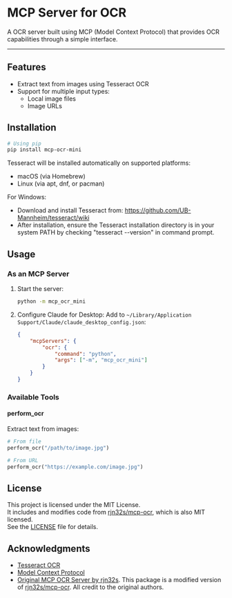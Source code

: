 # MCP Server for OCR

A OCR server built using MCP (Model Context Protocol) that provides OCR capabilities through a simple interface.

---

## Features

- Extract text from images using Tesseract OCR
- Support for multiple input types:
  - Local image files
  - Image URLs

## Installation

```bash
# Using pip
pip install mcp-ocr-mini
```

Tesseract will be installed automatically on supported platforms:
- macOS (via Homebrew)
- Linux (via apt, dnf, or pacman)

For Windows: 
- Download and install Tesseract from: https://github.com/UB-Mannheim/tesseract/wiki
- After installation, ensure the Tesseract installation directory is in your system PATH by checking \"tesseract --version\" in command prompt.
            

## Usage

### As an MCP Server

1. Start the server:
    ```bash
    python -m mcp_ocr_mini
    ```

2. Configure Claude for Desktop:
    Add to `~/Library/Application Support/Claude/claude_desktop_config.json`:
    ```json
    {
        "mcpServers": {
            "ocr": {
                "command": "python",
                "args": ["-m", "mcp_ocr_mini"]
            }
        }
    }
    ```

### Available Tools

#### perform_ocr
Extract text from images:
```python
# From file
perform_ocr("/path/to/image.jpg")

# From URL
perform_ocr("https://example.com/image.jpg")

```

## License

This project is licensed under the MIT License.  
It includes and modifies code from [rjn32s/mcp-ocr](https://github.com/rjn32s/mcp-ocr), which is also MIT licensed.  
See the [LICENSE](LICENSE) file for details.

## Acknowledgments

- [Tesseract OCR](https://github.com/tesseract-ocr/tesseract)
- [Model Context Protocol](https://modelcontextprotocol.io)
- [Original MCP OCR Server by rjn32s](https://github.com/rjn32s/mcp-ocr). This package is a modified version of [rjn32s/mcp-ocr](https://github.com/rjn32s/mcp-ocr). All credit to the original authors.